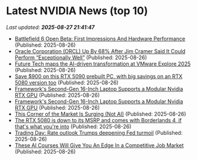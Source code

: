 # Latest NVIDIA News (top 10)
_Last updated: **2025-08-27 21:41:47**_

- [Battlefield 6 Open Beta: First Impressions And Hardware Performance](https://www.forbes.com/sites/moorinsights/2025/08/26/battlefield-6-open-beta-first-impressions-and-hardware-performance/) (Published: 2025-08-26)
- [Oracle Corporation (ORCL) Up By 68% After Jim Cramer Said It Could Perform “Exceptionally Well”](https://finance.yahoo.com/news/oracle-corporation-orcl-68-jim-212201463.html) (Published: 2025-08-26)
- [Future Tech maps the AI-driven transformation at VMware Explore 2025](https://siliconangle.com/2025/08/26/future-tech-maps-ai-driven-business-model-vmwareexplore/) (Published: 2025-08-26)
- [Save $900 on this RTX 5090 prebuilt PC, with big savings on an RTX 5080 version too](https://www.rockpapershotgun.com/save-900-on-this-rtx-5090-prebuilt-pc-with-big-savings-on-an-rtx-5080-version-too) (Published: 2025-08-26)
- [Framework's Second-Gen 16-Inch Laptop Supports a Modular Nvidia RTX GPU](https://me.pcmag.com/en/laptops/31886/frameworks-second-gen-16-inch-laptop-supports-a-modular-nvidia-rtx-gpu) (Published: 2025-08-26)
- [Framework's Second-Gen 16-Inch Laptop Supports a Modular Nvidia RTX GPU](https://uk.pcmag.com/laptops/159750/frameworks-second-gen-16-inch-laptop-supports-a-modular-nvidia-rtx-gpu) (Published: 2025-08-26)
- [This Corner of the Market Is Surging (Not AI)](https://biztoc.com/x/7ce54970ec27b7d6) (Published: 2025-08-26)
- [The RTX 5080 is down to its MSRP and comes with Borderlands 4, if that's what you're into](https://www.rockpapershotgun.com/the-rtx-5080-is-down-to-its-msrp-and-comes-with-borderlands-4-if-thats-what-youre-into) (Published: 2025-08-26)
- [Trading Day: Rate outlook Trumps deepening Fed turmoil](https://finance.yahoo.com/news/trading-day-rate-outlook-trumps-210301917.html) (Published: 2025-08-26)
- [These AI Courses Will Give You An Edge In a Competitive Job Market](https://variety.com/2025/shopping/news/best-udacity-ai-courses-for-job-market-sign-up-online-1236495542/) (Published: 2025-08-26)
